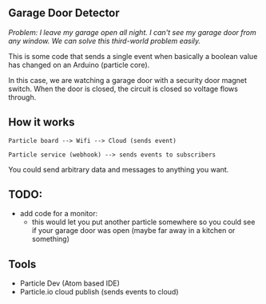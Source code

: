 ## Garage Door Detector

_Problem: I leave my garage open all night.  I can't see my garage door from any window.  We can solve this third-world problem easily._

This is some code that sends a single event when basically
a boolean value has changed on an Arduino (particle core).

In this case, we are watching a garage door with a security
door magnet switch.  When the door is closed, the circuit is
closed so voltage flows through.

## How it works

```
Particle board --> Wifi --> Cloud (sends event)

Particle service (webhook) --> sends events to subscribers
```
You could send arbitrary data and messages to anything you want.


## TODO: 

* add code for a monitor:
  * this would let you put another particle somewhere so you could see if your garage door was open (maybe far away in a kitchen or something)


## Tools

* Particle Dev (Atom based IDE)
* Particle.io cloud publish (sends events to cloud)
